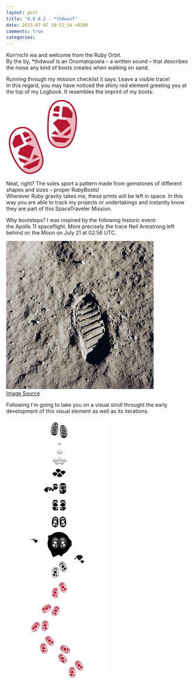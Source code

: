 ```yaml
---
layout: post
title: "0.0.0.2 - *thdwuuf"
date: 2015-07-07 10:51:54 +0200
comments: true
categories:
---
```


Kon’nichi wa and welcome from the Ruby Orbit.</br>
By the by, *thdwuuf is an Onomatopoeia – a written sound – that describes the noise any kind of boots creates when walking on sand.


Running through my mission checklist it says: Leave a visible trace!</br>
In this regard, you may have noticed the shiny red element greeting you at the top of my Logbook.
It resembles the imprint of my boots:

<img src="/images/velement/bootsteps.png" alt="SpaceTraveler" width="200" height="200">

Neat, right?
The soles sport a pattern made from gemstones of different shapes and sizes – proper RubyBoots!</br>
Wherever Ruby gravity takes me, these prints will be left in space. In this way you are able to track my projects or undertakings and instantly know they are part of this SpaceTraveler Mission.

Why bootsteps? I was inspired by the following historic event: </br>
the Apollo 11 spaceflight. More precisely the trace Neil Armstrong left behind on the Moon on July 21 at 02:56 UTC.

<img src="/images/velement/261252main_21_firstfootprint_946-710.jpg" alt="Footprints on the moon" width="400" height="400"></br>
[Image Source](http://www.nasa.gov/50th/favpic/moonFootprint.html)

Following I'm going to take you on a visual stroll throught the early development of this visual element as well as its iterations.

<img src="/images/velement/element_dev_down.jpg" alt="Element development" height="700"></br>

